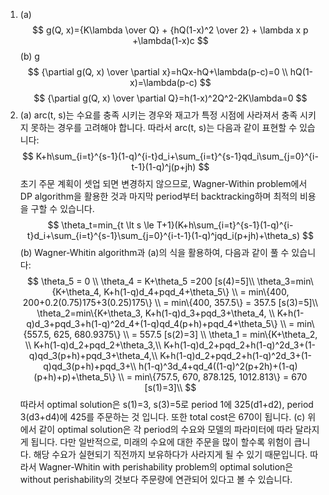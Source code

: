 1. (a)
$$
g(Q, x)={K\lambda \over Q} + {hQ(1-x)^2 \over 2} + \lambda x p +\lambda(1-x)c
$$
(b)
g
$$
{\partial g(Q, x) \over \partial x}=hQx-hQ+\lambda(p-c)=0 \\
hQ(1-x)=\lambda(p-c)
$$
$$
{\partial g(Q, x) \over \partial Q}=h(1-x)^2Q^2-2K\lambda=0
$$
2. (a) arc(t, s)는 수요를 충족 시키는 경우와 재고가 특정 시점에 사라져서 충족 시키지 못하는 경우를 고려해야 합니다. 따라서 arc(t, s)는 다음과 같이 표현할 수 있습니다:
$$
K+h\sum_{i=t}^{s-1}(1-q)^{i-t}d_i+\sum_{i=t}^{s-1}qd_i\sum_{j=0}^{i-t-1}(1-q)^j(p+jh)
$$
초기 주문 계획이 셋업 되면 변경하지 않으므로, Wagner-Within problem에서 DP algorithm을 활용한 것과 마지막 period부터 backtracking하며 최적의 비용을 구할 수 있습니다.
$$
\theta_t=min_{t \lt s \le T+1}(K+h\sum_{i=t}^{s-1}(1-q)^{i-t}d_i+\sum_{i=t}^{s-1}\sum_{j=0}^{i-t-1}(1-q)^jqd_i(p+jh)+\theta_s)
$$
(b) Wagner-Whitin algorithm과 (a)의 식을 활용하여, 다음과 같이 풀 수 있습니다:
$$
\theta_5 = 0 \\
\theta_4 = K+\theta_5 =200 [s(4)=5]\\
\theta_3=min\{K+\theta_4, K+h(1-q)d_4+pqd_4+\theta_5\} \\
= min\{400, 200+0.2(0.75)175+3(0.25)175\} \\
= min\{400, 357.5\}
= 357.5 [s(3)=5]\\
\theta_2=min\{K+\theta_3, K+h(1-q)d_3+pqd_3+\theta_4, \\
K+h(1-q)d_3+pqd_3+h(1-q)^2d_4+(1-q)qd_4(p+h)+pqd_4+\theta_5\} \\
= min\{557.5, 625, 680.9375\} \\
= 557.5 [s(2)=3] \\
\theta_1 = min\{K+\theta_2, \\
K+h(1-q)d_2+pqd_2+\theta_3,\\
K+h(1-q)d_2+pqd_2+h(1-q)^2d_3+(1-q)qd_3(p+h)+pqd_3+\theta_4,\\
K+h(1-q)d_2+pqd_2+h(1-q)^2d_3+(1-q)qd_3(p+h)+pqd_3+\\
h(1-q)^3d_4+qd_4((1-q)^2(p+2h)+(1-q)(p+h)+p)+\theta_5\} \\
= min\{757.5, 670,  878.125, 1012.813\} = 670 [s(1)=3]\\
$$
따라서 optimal solution은 s(1)=3, s(3)=5로 period 1에 325(d1+d2), period 3(d3+d4)에 425를 주문하는 것 입니다. 또한 total cost은 670이 됩니다.
(c\) 위에서 같이 optimal solution은 각 period의 수요와 모델의 파라미터에 따라 달라지게 됩니다. 다만 일반적으로, 미래의 수요에 대한 주문을 많이 할수록 위험이 큽니다. 해당 수요가 실현되기 직전까지 보유하다가 사라지게 될 수 있기 때문입니다. 따라서 Wagner-Whitin with perishability problem의 optimal solution은 without perishability의 것보다  주문량에 연관되어 있다고 볼 수 있습니다. 
<!--stackedit_data:
eyJoaXN0b3J5IjpbLTM4MDMwNDEsNDY3ODgwMjc2LDYyOTQ3Nj
U3NiwtMTYxNjAzNjM5OSwyMTIxODA0NDIsMTE3OTcyNjYwLC0x
NzcxNDQ5NTg5LDEzNTM2NDk0MTYsMTY1MjQ5NzM2OSwtNjE3Nz
QxNzMzLC0xNzQ3MzEyNjc3LC0xMzgxNjQzOTExLC02MDk2MDU1
MzhdfQ==
-->